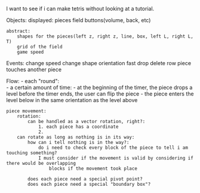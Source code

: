I want to see if i can make tetris without looking at a tutorial.

Objects: 
    displayed:
        pieces
        field
        buttons(volume, back, etc)

    abstract:
        shapes for the pieces(left z, right z, line, box, left L, right L, T)
        grid of the field
        game speed
        

Events:
    change speed
    change shape orientation
    fast drop
    delete row
    piece touches another piece


Flow:
    - each "round":  
        - a certain amount of time:
            - at the beginning of the timer, the piece drops a level before the timer ends, the user can flip the piece
        - the piece enters the level below in the same orientation as the level above
    
    piece movement:
        rotation:
            can be handled as a vector rotation, right?:
                1. each piece has a coordinate
                2. 
        can rotate as long as nothing is in its way:
            how can i tell nothing is in the way?:
                do i need to check every block of the piece to tell i am touching something?
                I must consider if the movement is valid by considering if there would be overlapping 
                    blocks if the movement took place
                
            does each piece need a special pivot point? 
            does each piece need a special "boundary box"?